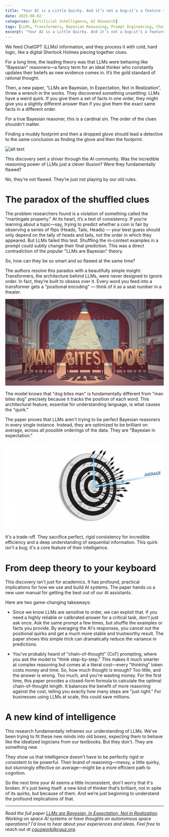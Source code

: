 ```yaml
---
title: "Your AI is a Little Quirky. And it’s not a bug—it’s a feature that makes them brilliant."
date: 2025-08-02
categories: [Artificial Intelligence, AI Research]
tags: [LLMs, Transformers, Bayesian Reasoning, Prompt Engineering, Chain-of-Thought, AI Theory, Order Sensitivity]
excerpt: "Your AI is a Little Quirky. And it’s not a bug—it’s a feature that makes them brilliant."
---
```


We feed ChatGPT (LLMs) information, and they process it with cold, hard logic, like a digital Sherlock Holmes piecing together clues. 

For a long time, the leading theory was that LLMs were behaving like "Bayesian" reasoners—a fancy term for an ideal thinker who constantly updates their beliefs as new evidence comes in. It’s the gold standard of rational thought.

Then, a new paper, “LLMs are Bayesian, In Expectation, Not in Realization”, threw a wrench in the works. They discovered something unsettling: LLMs have a weird quirk. If you give them a set of facts in one order, they might give you a slightly different answer than if you give them the exact same facts in a different order.

For a true Bayesian reasoner, this is a cardinal sin. The order of the clues shouldn't matter. 

Finding a muddy footprint and then a dropped glove should lead a detective to the same conclusion as finding the glove and then the footprint. 

![alt text](/assets/images/2025-08-02-gloves.png)

This discovery sent a shiver through the AI community. Was the incredible reasoning power of LLMs just a clever illusion? Were they fundamentally flawed?

No, they’re not flawed. They’re just not playing by our old rules.

# The paradox of the shuffled clues

The problem researchers found is a violation of something called the "martingale property." At its heart, it’s a test of consistency. If you’re learning about a topic—say, trying to predict whether a coin is fair by observing a series of flips (Heads, Tails, Heads) — your best guess should only depend on the tally of heads and tails, not the order in which they appeared. But LLMs failed this test. Shuffling the in-context examples in a prompt could subtly change their final prediction. This was a direct contradiction of the popular "LLMs are Bayesian" theory.

So, how can they be so smart and so flawed at the same time?

The authors resolve this paradox with a beautifully simple insight: Transformers, the architecture behind LLMs, were never designed to ignore order. In fact, they’re built to obsess over it. Every word you feed into a transformer gets a "positional encoding" — think of it as a seat number in a theater. 

![Man bites dog in positional encoding](/assets/images/2025-08-02-man-bites-dog.png)

The model knows that "dog bites man" is fundamentally different from "man bites dog" precisely because it tracks the position of each word. This architectural feature, essential for understanding language, is what causes the "quirk."

The paper proves that LLMs aren't trying to be perfect Bayesian reasoners in every single instance. Instead, they are optimized to be brilliant on average, across all possible orderings of the data. They are "Bayesian in expectation."

![LLM are bayesian in expectations](/assets/images/2025-08-02-llm-bayesian.png)

It's a trade-off. They sacrifice perfect, rigid consistency for incredible efficiency and a deep understanding of sequential information. This quirk isn't a bug; it's a core feature of their intelligence.

# From deep theory to your keyboard

This discovery isn't just for academics. It has profound, practical implications for how we use and build AI systems. The paper hands us a new user manual for getting the best out of our AI assistants.

Here are two game-changing takeaways:

- Since we know LLMs are sensitive to order, we can exploit that. If you need a highly reliable or calibrated answer for a critical task, don't just ask once. Ask the same prompt a few times, but shuffle the examples or facts you provide. By averaging the AI's responses, you cancel out the positional quirks and get a much more stable and trustworthy result. The paper shows this simple trick can dramatically reduce the variance in predictions.

- You've probably heard of "chain-of-thought" (CoT) prompting, where you ask the model to "think step-by-step." This makes it much smarter at complex reasoning but comes at a literal cost—every "thinking" token costs money and time. So, how much thought is enough? Too little, and the answer is wrong. Too much, and you're wasting money. For the first time, this paper provides a closed-form formula to calculate the optimal chain-of-thought length. It balances the benefit of more reasoning against the cost, telling you exactly how many steps are "just right." For businesses using LLMs at scale, this could save millions.

# A new kind of intelligence

This research fundamentally reframes our understanding of LLMs. We’ve been trying to fit these new minds into old boxes, expecting them to behave like the idealized logicians from our textbooks. But they don't. They are something new.

They show us that intelligence doesn't have to be perfectly rigid or consistent to be powerful. Their brand of reasoning—messy, a little quirky, but stunningly effective on average—might be a more efficient path to cognition.

So the next time your AI seems a little inconsistent, don't worry that it's broken. It's just being itself: a new kind of thinker that’s brilliant, not in spite of its quirks, but because of them. And we’re just beginning to understand the profound implications of that.

---

*Read the full paper [LLMs are Bayesian, In Expectation, Not in Realization](https://arxiv.org/pdf/2507.11768).*
*Working on space AI systems or have thoughts on autonomous space operations? I'd love to hear about your experiences and ideas. Feel free to reach out at [cguzwork@cguz.org](mailto:cguzwork@cguz.org).*
